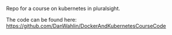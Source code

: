 Repo for a course on kubernetes in pluralsight.

The code can be found here:
https://github.com/DanWahlin/DockerAndKubernetesCourseCode

